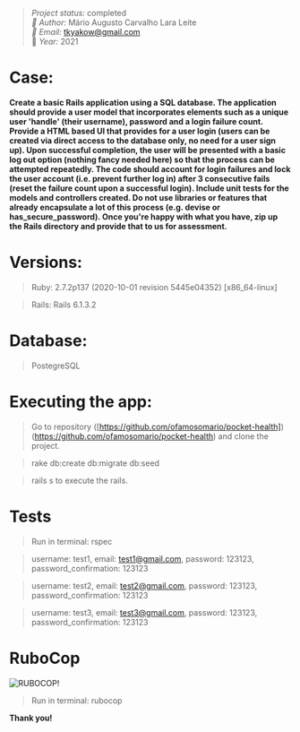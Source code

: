
> *Project status:* completed </br>
> *:busts_in_silhouette: Author:* Mário Augusto Carvalho Lara Leite </br>
> *:email: Email:* tkyakow@gmail.com  </br>
> :date: *Year:* 2021

# Case:
**Create a basic Rails application using a SQL database. The application should provide a user model that incorporates elements such as a unique user 'handle' (their username), password and a login failure count. Provide a HTML based UI that provides for a user login (users can be created via direct access to the database only, no need for a user sign up). Upon successful completion, the user will be presented with a basic log out option (nothing fancy needed here) so that the process can be attempted repeatedly. The code should account for login failures and lock the user account (i.e. prevent further log in) after 3 consecutive fails (reset the failure count upon a successful login). Include unit tests for the models and controllers created. Do not use libraries or features that already encapsulate a lot of this process (e.g. devise or has_secure_password). Once you're happy with what you have, zip up the Rails directory and provide that to us for assessment.**

# Versions:
> Ruby: 2.7.2p137 (2020-10-01 revision 5445e04352) [x86_64-linux]

> Rails: Rails 6.1.3.2

# Database:
> PostegreSQL

# Executing the app:
> Go to repository ([https://github.com/ofamosomario/pocket-health])(https://github.com/ofamosomario/pocket-health) and clone the project.

> rake db:create db:migrate db:seed

> rails s to execute the rails.

# Tests
> Run in terminal: rspec

> username: test1, email: test1@gmail.com, password: 123123, password_confirmation: 123123

> username: test2, email: test2@gmail.com, password: 123123, password_confirmation: 123123

> username: test3, email: test3@gmail.com, password: 123123, password_confirmation: 123123

# RuboCop

![RUBOCOP!](https://encrypted-tbn0.gstatic.com/images?q=tbn:ANd9GcTvMSFQaCKg10EWCRxKz6sQWiTpHbiMdqjbGA&usqp=CAU)

> Run in terminal: rubocop

**Thank you!**
